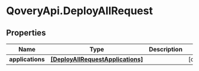 # QoveryApi.DeployAllRequest

## Properties

Name | Type | Description | Notes
------------ | ------------- | ------------- | -------------
**applications** | [**[DeployAllRequestApplications]**](DeployAllRequestApplications.md) |  | [optional] 


